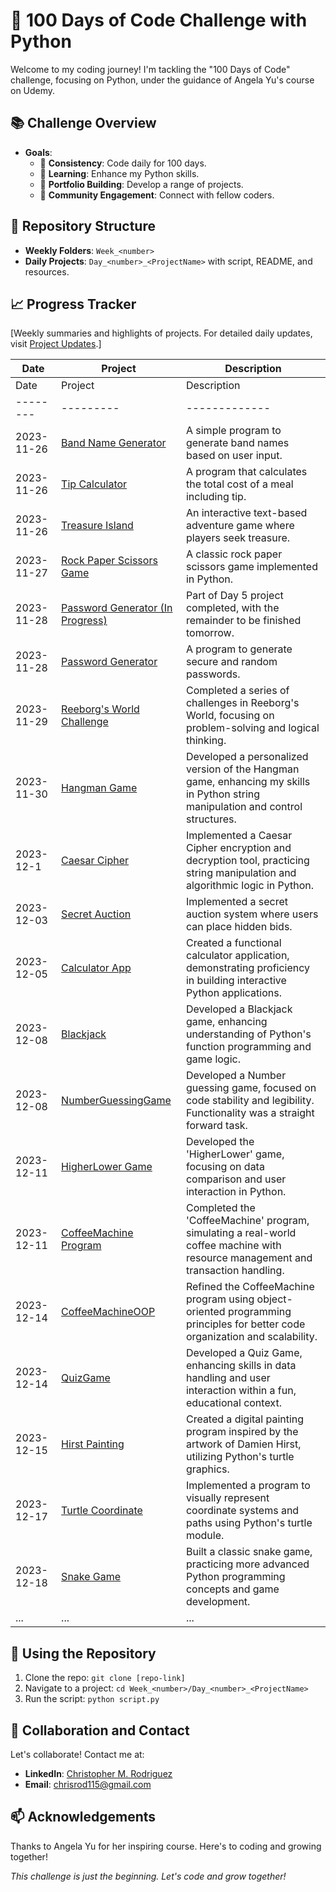# 🚀 100 Days of Code Challenge with Python

Welcome to my coding journey! I'm tackling the "100 Days of Code" challenge, focusing on Python, under the guidance of Angela Yu's course on Udemy.

## 📚 Challenge Overview

- **Goals**: 
  - 🔄 **Consistency**: Code daily for 100 days.
  - 🧠 **Learning**: Enhance my Python skills.
  - 🎨 **Portfolio Building**: Develop a range of projects.
  - 🤝 **Community Engagement**: Connect with fellow coders.

## 🗼 Repository Structure

- **Weekly Folders**: `Week_<number>`
- **Daily Projects**: `Day_<number>_<ProjectName>` with script, README, and resources.

## 📈 Progress Tracker

[Weekly summaries and highlights of projects. For detailed daily updates, visit [Project Updates](https://github.com/chrisrod115/udemy-python-course/tree/main/Weekly_Reviews).]

| Date | Project | Description |
| --- | --- | --- |
| Date       | Project | Description |
|--------|---------|-------------|
| 2023-11-26 | [Band Name Generator](https://github.com/chrisrod115/udemy-python-course/tree/main/100DaysOfCode/Day_001_BandNameGenerator) | A simple program to generate band names based on user input. |
| 2023-11-26 | [Tip Calculator](https://github.com/chrisrod115/udemy-python-course/tree/main/100DaysOfCode/Day_002_TipCalculator) | A program that calculates the total cost of a meal including tip. |
| 2023-11-26 | [Treasure Island](https://github.com/chrisrod115/udemy-python-course/tree/main/100DaysOfCode/Day_003_TreasureIsland) | An interactive text-based adventure game where players seek treasure. |
| 2023-11-27 | [Rock Paper Scissors Game](https://github.com/chrisrod115/udemy-python-course/tree/main/100DaysOfCode/Day_004_RockPaperScissors) | A classic rock paper scissors game implemented in Python. |
| 2023-11-28 | [Password Generator (In Progress)](https://github.com/chrisrod115/udemy-python-course/tree/main/100DaysOfCode/Day_005_PasswordGenerator) | Part of Day 5 project completed, with the remainder to be finished tomorrow. |
| 2023-11-28 | [Password Generator](https://github.com/chrisrod115/udemy-python-course/tree/main/100DaysOfCode/Day_005_PasswordGenerator) | A program to generate secure and random passwords. |
| 2023-11-29 | [Reeborg's World Challenge](https://github.com/chrisrod115/udemy-python-course/tree/main/100DaysOfCode/Day_006_EscapingTheMaze) | Completed a series of challenges in Reeborg's World, focusing on problem-solving and logical thinking. |
| 2023-11-30 | [Hangman Game](https://github.com/chrisrod115/udemy-python-course/tree/main/100DaysOfCode/Day_007_Hangman) | Developed a personalized version of the Hangman game, enhancing my skills in Python string manipulation and control structures. |
| 2023-12-1 | [Caesar Cipher](https://github.com/chrisrod115/udemy-python-course/tree/main/100DaysOfCode/Day_008_CaeserCipher) | Implemented a Caesar Cipher encryption and decryption tool, practicing string manipulation and algorithmic logic in Python. |
| 2023-12-03 | [Secret Auction](https://github.com/chrisrod115/udemy-python-course/tree/main/100DaysOfCode/Day_009_SecretAuction) | Implemented a secret auction system where users can place hidden bids. |
| 2023-12-05 | [Calculator App](https://github.com/chrisrod115/udemy-python-course/tree/main/100DaysOfCode/Day_010_CalculatorApp) | Created a functional calculator application, demonstrating proficiency in building interactive Python applications. |
| 2023-12-08 | [Blackjack](https://github.com/chrisrod115/udemy-python-course/tree/main/100DaysOfCode/Day_011_Blackjack) | Developed a Blackjack game, enhancing understanding of Python's function programming and game logic. |
| 2023-12-08 | [NumberGuessingGame](https://github.com/chrisrod115/udemy-python-course/tree/main/100DaysOfCode/Day_012_NumberGuessingGame) | Developed a Number guessing game, focused on code stability and legibility. Functionality was a straight forward task. |
| 2023-12-11 | [HigherLower Game](https://github.com/chrisrod115/udemy-python-course/tree/main/100DaysOfCode/Day_014_HigherLower) | Developed the 'HigherLower' game, focusing on data comparison and user interaction in Python. |
| 2023-12-11 | [CoffeeMachine Program](https://github.com/chrisrod115/udemy-python-course/tree/main/100DaysOfCode/Day_015_CoffeeMachine) | Completed the 'CoffeeMachine' program, simulating a real-world coffee machine with resource management and transaction handling. |
| 2023-12-14 | [CoffeeMachineOOP](https://github.com/chrisrod115/udemy-python-course/tree/main/100DaysOfCode/Day_016_CoffeeMachineOOP) | Refined the CoffeeMachine program using object-oriented programming principles for better code organization and scalability. |
| 2023-12-14 | [QuizGame](https://github.com/chrisrod115/udemy-python-course/tree/main/100DaysOfCode/Day_017_QuizGame) | Developed a Quiz Game, enhancing skills in data handling and user interaction within a fun, educational context. |
| 2023-12-15 | [Hirst Painting](https://github.com/chrisrod115/udemy-python-course/tree/main/100DaysOfCode/Day_018_HirstPainting) | Created a digital painting program inspired by the artwork of Damien Hirst, utilizing Python's turtle graphics. |
| 2023-12-17 | [Turtle Coordinate](https://github.com/chrisrod115/udemy-python-course/tree/main/100DaysOfCode/Day_019_TurtleCoordinate) | Implemented a program to visually represent coordinate systems and paths using Python's turtle module. |
| 2023-12-18 | [Snake Game](https://github.com/chrisrod115/udemy-python-course/tree/main/100DaysOfCode/Day_020_SnakeGame) | Built a classic snake game, practicing more advanced Python programming concepts and game development. |
| ... | ... | ... |

## 🙌 Using the Repository

1. Clone the repo: `git clone [repo-link]`
2. Navigate to a project: `cd Week_<number>/Day_<number>_<ProjectName>`
3. Run the script: `python script.py`

## 🌟 Collaboration and Contact

Let's collaborate! Contact me at:

- **LinkedIn**: [Christopher M. Rodriguez](https://www.linkedin.com/in/christopher-moises-rodriguez)
- **Email**: [chrisrod115@gmail.com](mailto:chrisrod115@gmail.com)

## 📫 Acknowledgements

Thanks to Angela Yu for her inspiring course. Here's to coding and growing together!


_This challenge is just the beginning. Let's code and grow together!_
